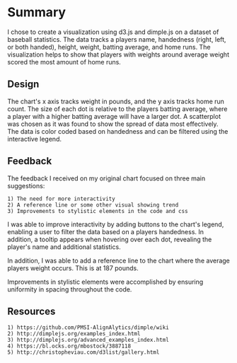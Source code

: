 # Summary

I chose to create a visualization using d3.js and dimple.js on a dataset of baseball statistics. The data tracks a players name, handedness (right, left, or both handed), height, weight, batting average, and home runs. The visualization helps to show that players with weights around average weight scored the most amount of home runs.

## Design

The chart's x axis tracks weight in pounds, and the y axis tracks home run count. The size of each dot is relative to the players batting average, where a player with a higher batting average will have a larger dot. A scatterplot was chosen as it was found to show the spread of data most effectively. The data is color coded based on handedness and can be filtered using the interactive legend. 

## Feedback

The feedback I received on my original chart focused on three main suggestions:

	1) The need for more interactivity
	2) A reference line or some other visual showing trend
	3) Improvements to stylistic elements in the code and css

I was able to improve interactivity by adding buttons to the chart's legend, enabling a user to filter the data based on a players handedness. In addition, a tooltip appears when hovering over each dot, revealing the player's name and additional statistics. 

In addition, I was able to add a reference line to the chart where the average players weight occurs. This is at 187 pounds.

Improvements in stylistic elements were accomplished by ensuring uniformity in spacing throughout the code. 

## Resources

	1) https://github.com/PMSI-AlignAlytics/dimple/wiki
	2) http://dimplejs.org/examples_index.html
	3) http://dimplejs.org/advanced_examples_index.html
	4) https://bl.ocks.org/mbostock/3887118
	5) http://christopheviau.com/d3list/gallery.html
